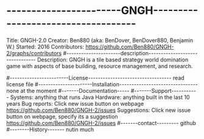 # -----------------------GNGH-----------------------------------
Title: GNGH-2.0
Creator: Ben880 (aka: BenDover, BenDover880, Benjamin W.)
Started: 2016
Contributors: https://github.com/Ben880/GNGH-2/graphs/contributors
#----------------------description--------------------------------
Description: GNGH is a tile based strategy world domination game with aspects of base building, resource management, and research.

#------------------------License----------------------------------
read license file
#----------------------Installation--------------------------------
none at the moment
#-------Documentation-----
#-------Support-----------
Systems: anything that runs Java
Hardware: anything built in the last 10 years
Bug reports: Click new issue button on webpage https://github.com/Ben880/GNGH-2/issues
Suggestions: Click new issue button on webpage, specify its a suggestion https://github.com/Ben880/GNGH-2/issues
#-------contact---------
github
#--------History-------
nutin much
